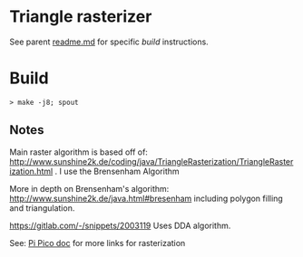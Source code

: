 # Triangle rasterizer
See parent [readme.md](../readme.md) for specific *build* instructions.

# Build
```
> make -j8; spout
```

## Notes
Main raster algorithm is based off of: http://www.sunshine2k.de/coding/java/TriangleRasterization/TriangleRasterization.html . I use the Brensenham Algorithm

More in depth on Brensenham's algorithm: http://www.sunshine2k.de/java.html#bresenham
including polygon filling and triangulation.

https://gitlab.com/-/snippets/2003119  Uses DDA algorithm.

See: [Pi Pico doc](https://docs.google.com/document/d/1cZ1SoJEQiRYRTMabbcxu4UpSiumvRVuCsX-yhIqjgek/edit)
for more links for rasterization
